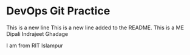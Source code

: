 # DevOps Git Practice
This is a new line
This is a new line added to the README.
This is a ME Dipali Indrajeet Ghadage

I am from RIT Islampur

